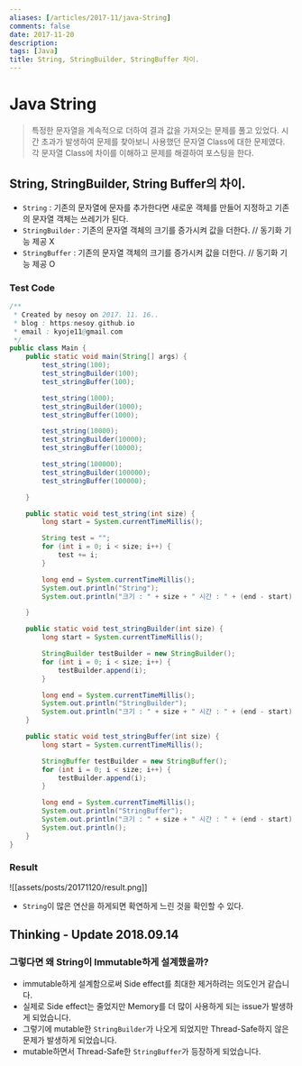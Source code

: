 ```yaml
---
aliases: [/articles/2017-11/java-String]
comments: false
date: 2017-11-20
description: 
tags: [Java]
title: String, StringBuilder, StringBuffer 차이.
---
```

# Java String
> 특정한 문자열을 계속적으로 더하여 결과 값을 가져오는 문제를 풀고 있었다. 시간 초과가 발생하여 문제를 찾아보니 사용했던 문자열 Class에 대한 문제였다. 각 문자열 Class에 차이를 이해하고 문제를 해결하여 포스팅을 한다.

## String, StringBuilder, String Buffer의 차이.
- `String` : 기존의 문자열에 문자를 추가한다면 새로운 객체를 만들어 지정하고 기존의 문자열 객체는 쓰레기가 된다.
- `StringBuilder` : 기존의 문자열 객체의 크기를 증가시켜 값을 더한다. // 동기화 기능 제공 X
- `StringBuffer` : 기존의 문자열 객체의 크기를 증가시켜 값을 더한다. // 동기화 기능 제공 O

### Test Code
```java
/**
 * Created by nesoy on 2017. 11. 16..
 * blog : https:nesoy.github.io
 * email : kyoje11@gmail.com
 */
public class Main {
    public static void main(String[] args) {
        test_string(100);
        test_stringBuilder(100);
        test_stringBuffer(100);

        test_string(1000);
        test_stringBuilder(1000);
        test_stringBuffer(1000);

        test_string(10000);
        test_stringBuilder(10000);
        test_stringBuffer(10000);

        test_string(100000);
        test_stringBuilder(100000);
        test_stringBuffer(100000);

    }

    public static void test_string(int size) {
        long start = System.currentTimeMillis();

        String test = "";
        for (int i = 0; i < size; i++) {
            test += i;
        }

        long end = System.currentTimeMillis();
        System.out.println("String");
        System.out.println("크기 : " + size + " 시간 : " + (end - start));

    }

    public static void test_stringBuilder(int size) {
        long start = System.currentTimeMillis();

        StringBuilder testBuilder = new StringBuilder();
        for (int i = 0; i < size; i++) {
            testBuilder.append(i);
        }

        long end = System.currentTimeMillis();
        System.out.println("StringBuilder");
        System.out.println("크기 : " + size + " 시간 : " + (end - start));
    }

    public static void test_stringBuffer(int size) {
        long start = System.currentTimeMillis();

        StringBuffer testBuilder = new StringBuffer();
        for (int i = 0; i < size; i++) {
            testBuilder.append(i);
        }

        long end = System.currentTimeMillis();
        System.out.println("StringBuffer");
        System.out.println("크기 : " + size + " 시간 : " + (end - start));
        System.out.println();
    }
}
```

### Result
![[assets/posts/20171120/result.png]]
- `String`이 많은 연산을 하게되면 확연하게 느린 것을 확인할 수 있다.


## Thinking - Update 2018.09.14
### 그렇다면 왜 String이 Immutable하게 설계했을까?
- immutable하게 설계함으로써 Side effect를 최대한 제거하려는 의도인거 같습니다.
- 실제로 Side effect는 줄었지만 Memory를 더 많이 사용하게 되는 issue가 발생하게 되었습니다.
- 그렇기에 mutable한 `StringBuilder`가 나오게 되었지만 Thread-Safe하지 않은 문제가 발생하게 되었습니다.
- mutable하면서 Thread-Safe한 `StringBuffer`가 등장하게 되었습니다.
